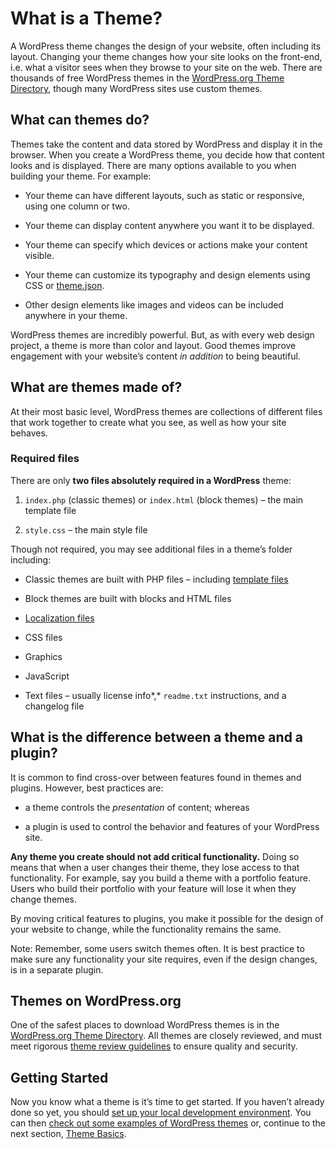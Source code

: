# What is a Theme?

A WordPress theme changes the design of your website, often including its layout. Changing your theme changes how your site looks on the front-end, i.e. what a visitor sees when they browse to your site on the web. There are thousands of free WordPress themes in the [WordPress.org Theme Directory](https://wordpress.org/themes/), though many WordPress sites use custom themes.

## What can themes do?

Themes take the content and data stored by WordPress and display it in the browser. When you create a WordPress theme, you decide how that content looks and is displayed. There are many options available to you when building your theme. For example:

*   Your theme can have different layouts, such as static or responsive, using one column or two.

*   Your theme can display content anywhere you want it to be displayed.

*   Your theme can specify which devices or actions make your content visible.

*   Your theme can customize its typography and design elements using CSS or [theme.json](https://developer.wordpress.org/themes/advanced-topics/theme-json/).

*   Other design elements like images and videos can be included anywhere in your theme.

WordPress themes are incredibly powerful. But, as with every web design project, a theme is more than color and layout. Good themes improve engagement with your website’s content *in addition* to being beautiful.

## What are themes made of?

At their most basic level, WordPress themes are collections of different files that work together to create what you see, as well as how your site behaves.

### Required files

There are only **two files absolutely required in a WordPress** theme:

1.  `index.php` (classic themes) or `index.html` (block themes) – the main template file

3.  `style.css` – the main style file

Though not required, you may see additional files in a theme’s folder including:

*   Classic themes are built with PHP files – including [template files](https://developer.wordpress.org/themes/basics/template-files/ "Template Files Page")

*   Block themes are built with blocks and HTML files

*   [Localization files](https://developer.wordpress.org/theme/functionality/localization/ "Link to the localization section of the theme developer handbook")

*   CSS files

*   Graphics

*   JavaScript

*   Text files – usually license info*,* `readme.txt` instructions, and a changelog file

## What is the difference between a theme and a plugin?

It is common to find cross-over between features found in themes and plugins. However, best practices are:

*   a theme controls the *presentation* of content; whereas

*   a plugin is used to control the behavior and features of your WordPress site.

**Any theme you create should not add critical functionality.** Doing so means that when a user changes their theme, they lose access to that functionality. For example, say you build a theme with a portfolio feature. Users who build their portfolio with your feature will lose it when they change themes.

By moving critical features to plugins, you make it possible for the design of your website to change, while the functionality remains the same.

Note: Remember, some users switch themes often. It is best practice to make sure any functionality your site requires, even if the design changes, is in a separate plugin.

## Themes on WordPress.org

One of the safest places to download WordPress themes is in the [WordPress.org Theme Directory](https://wordpress.org/themes/ "WordPress Theme Directory"). All themes are closely reviewed, and must meet rigorous [theme review guidelines](https://developer.wordpress.org/themes/releasing-your-theme/theme-review-guidelines/) to ensure quality and security.

## Getting Started

Now you know what a theme is it’s time to get started. If you haven’t already done so yet, you should [set up your local development environment](https://developer.wordpress.org/themes/getting-started/setting-up-a-development-environment/). You can then [check out some examples of WordPress themes](https://developer.wordpress.org/themes/getting-started/theme-development-examples/) or, continue to the next section, [Theme Basics](https://developer.wordpress.org/themes/basics/).